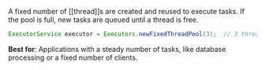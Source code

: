 A fixed number of [[thread]]s are created and reused to execute tasks. If the pool is full, new tasks are queued until a thread is free.

```java
ExecutorService executor = Executors.newFixedThreadPool(3);  // 3 threads
```

**Best for**: Applications with a steady number of tasks, like database processing or a fixed number of clients.